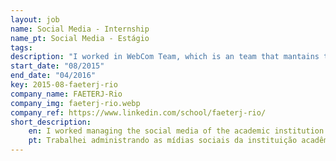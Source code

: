 ```yaml
---
layout: job
name: Social Media - Internship
name_pt: Social Media - Estágio
tags:
description: "I worked in WebCom Team, which is an team that mantains the FAETERJ Social Medias(Facebook, Wordpress) and focus a lot on User interactions using a lot of marketing techniques, and agile praticles."
start_date: "08/2015"
end_date: "04/2016"
key: 2015-08-faeterj-rio
company_name: FAETERJ-Rio
company_img: faeterj-rio.webp
company_ref: https://www.linkedin.com/school/faeterj-rio/
short_description:
    en: I worked managing the social media of the academic institution developing material focused on the IT public and searching for more effective forms of communication.
    pt: Trabalhei administrando as mídias sociais da instituição acadêmica desenvolvendo material focado ao público de TI e busca de formas mais efetivas de comunicação.
---
```

